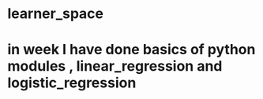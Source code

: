 # learner_space

# in week I have done basics of python modules , linear_regression and logistic_regression 

